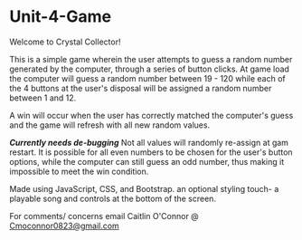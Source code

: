 # Unit-4-Game
Welcome to Crystal Collector!

This is a simple game wherein the user attempts to guess a random number generated by the computer, through a series of button clicks.
At game load the computer will guess a random number between 19 - 120 while each of the 4 buttons at the user's disposal will be assigned a random number between 1 and 12.

A win will occur when the user has correctly matched the computer's guess and the game will refresh with all new random values.

***Currently needs de-bugging***
Not all values will randomly re-assign at gam restart.
It is possible for all even numbers to be chosen for the user's button options, 
while the computer can still guess an odd number, thus making it impossible to meet the win condition.


Made using JavaScript, CSS, and Bootstrap.
an optional styling touch- a playable song and controls at the bottom of the screen.

For comments/ concerns email Caitlin O'Connor @ Cmoconnor0823@gmail.com

